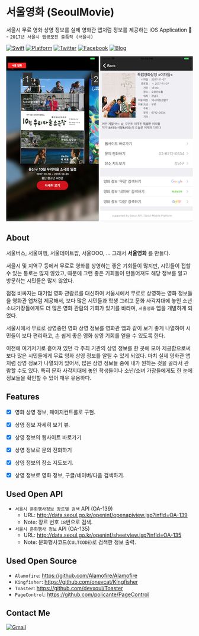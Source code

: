 # 서울영화 (SeoulMovie)
 서울시 무료 영화 상영 정보를 실제 영화관 앱처럼 정보를 제공하는 iOS Application  - `2017년 서울시 앱공모전 출품작 (서울시)`

[![Swift](https://img.shields.io/badge/Swift-compatible-E77335.svg)](https://swift.org)
[![Platform](https://img.shields.io/badge/platform-iOS_9.0+-lightgrey.svg)](https://github.com/blackturtle2/SeoulMovie)
[![Twitter](https://img.shields.io/badge/twitter-%40blackturtle2-1EA0F2.svg)](http://twitter.com/blackturtle2)
[![Facebook](https://img.shields.io/badge/facebook-%40blackturtle2-4267B1.svg)](http://facebook.com/blackturtle2)
[![Blog](https://img.shields.io/badge/blog-blackturtle2.net-EC5620.svg)](http://blackturtle2.net)

![test](/Screen%20Shot%2001%20-%20Main%20View.png "test title")  ![test](/Screen%20Shot%2002%20-%20Detail%20View.png "test title")

## About
 서울버스, 서울여행, 서울데이트팝, 서울OOO, ... 그래서 **서울영화** 를 만들다.

 서울시 및 지역구 등에서 무료로 영화를 상영하는 좋은 기회들이 많지만, 시민들이 접할 수 있는 통로는 많지 않았고, 때문에 그런 좋은 기회들이 만들어져도 해당 정보를 알고 방문하는 시민들은 많지 않았다.

 점점 비싸지는 대기업 영화 관람료를 대신하여 서울시에서 무료로 상영하는 영화 정보들을 영화관 앱처럼 제공해서, 보다 많은 시민들과 학생 그리고 문화 사각지대에 놓인 소년소녀가장들에게도 더 많은 영화 관람의 기회가 있기를 바라며, `서울영화` 앱을 개발하게 되었다.

 서울시에서 무료로 상영중인 영화 상영 정보를 영화관 앱과 같이 보기 좋게 나열하여 시민들이 보다 편리하고, 손 쉽게 좋은 영화 상영 기회를 얻을 수 있도록 한다.
 
 이전에 여기저기로 흩어져 있던 각 주최 기관의 상영 정보를 한 곳에 모아 제공함으로써 보다 많은 시민들에게 무료 영화 상영 정보를 알릴 수 있게 되었다. 마치 실제 영화관 앱처럼 상영 정보가 나열되어 있어서, 많은 상영 정보들 중에 내가 원하는 것을 골라서 관람할 수도 있다. 특히 문화 사각지대에 놓인 학생들이나 소년/소녀 가장들에게도 한 눈에 정보들을 확인할 수 있어 매우 유용하다.

## Features
- [x] 영화 상영 정보, 페이지컨트롤로 구현.
- [x] 상영 정보 자세히 보기 뷰.
- [x] 상영 정보의 웹사이트 바로가기
- [x] 상영 정보로 문의 전화하기
- [x] 상영 정보의 장소 지도보기.
- [x] 상영 정보로 영화 정보, 구글/네이버/다음 검색하기.



## Used Open API
- `서울시 문화행사정보 장르별 검색` API (OA-139)
	- URL: http://data.seoul.go.kr/openinf/openapiview.jsp?infId=OA-139
	- Note: 장르 번호 `18`번으로 검색.
- `서울시 문화행사 정보` API (OA-135)
	- URL: http://data.seoul.go.kr/openinf/sheetview.jsp?infId=OA-135
	- Note: 문화행사코드(`CULTCODE`)로 검색한 정보 출력.


## Used Open Source
- `Alamofire`: https://github.com/Alamofire/Alamofire
- `Kingfisher`: https://github.com/onevcat/Kingfisher
- `Toaster`: https://github.com/devxoul/Toaster
- `PageControl`: https://github.com/policante/PageControl


## Contact Me
[![Gmail](https://img.shields.io/badge/Gmail-blackturtle2@gmail.com-000000.svg)](blackturtle2@gmail.com)
